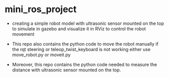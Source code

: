 # mini_ros_project

* creating a simple robot model with ultrasonic sensor mounted on the top to simulate in gazebo and visualize it in RViz to control the robot movement 

* This repo also contains the python code to move the robot manually if the rqt steering or teleop_twist_keyboard is not working either use move_robot.py or moveit.py

* Moreover, this repo contains the python code needed to measure the distance with ultrasonic sensor mounted on the top.
